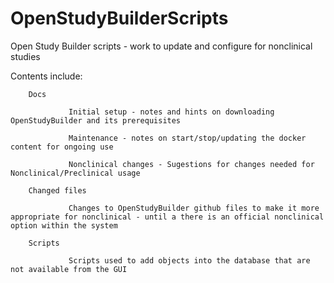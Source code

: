 # OpenStudyBuilderScripts
Open Study Builder scripts - work to update and configure for nonclinical studies

 Contents include:
 
        Docs
 
                 Initial setup - notes and hints on downloading OpenStudyBuilder and its prerequisites
                 
                 Maintenance - notes on start/stop/updating the docker content for ongoing use
                 
                 Nonclinical changes - Sugestions for changes needed for Nonclinical/Preclinical usage
                 
        Changed files
        
                 Changes to OpenStudyBuilder github files to make it more appropriate for nonclinical - until a there is an official nonclinical option within the system
                 
        Scripts
        
                 Scripts used to add objects into the database that are not available from the GUI
                    
        
